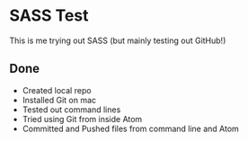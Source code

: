 # SASS Test
This is me trying out SASS (but mainly testing out GitHub!)
## Done
- Created local repo
- Installed Git on mac
- Tested out command lines
- Tried using Git from inside Atom
- Committed and Pushed files from command line and Atom
